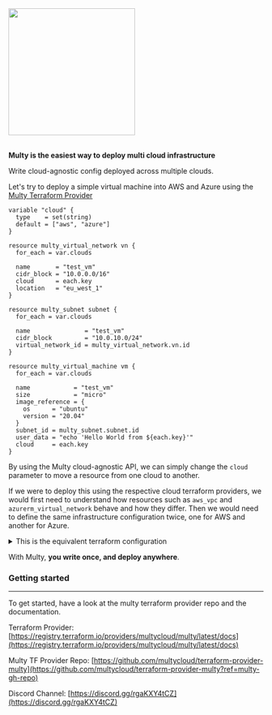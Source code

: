 <a href="https://multy.dev?utm_source=github.com">
    <img src="https://multy.dev/assets/multy_logo_horizontal.jpg" width="250">
</a>

<br/>
<br/>

**Multy is the easiest way to deploy multi cloud infrastructure**

Write cloud-agnostic config deployed across multiple clouds.

Let's try to deploy a simple virtual machine into AWS and Azure using
the [Multy Terraform Provider](https://github.com/multycloud/terraform-provider-multy)

```hcl
variable "cloud" {
  type    = set(string)
  default = ["aws", "azure"]
}

resource multy_virtual_network vn {
  for_each = var.clouds

  name       = "test_vm"
  cidr_block = "10.0.0.0/16"
  cloud      = each.key
  location   = "eu_west_1"
}

resource multy_subnet subnet {
  for_each = var.clouds

  name               = "test_vm"
  cidr_block         = "10.0.10.0/24"
  virtual_network_id = multy_virtual_network.vn.id
}

resource multy_virtual_machine vm {
  for_each = var.clouds

  name            = "test_vm"
  size            = "micro"
  image_reference = {
    os      = "ubuntu"
    version = "20.04"
  }
  subnet_id = multy_subnet.subnet.id
  user_data = "echo 'Hello World from ${each.key}'"
  cloud     = each.key
}
```

By using the Multy cloud-agnostic API, we can simply change the `cloud` parameter to move a resource from one cloud to
another.

If we were to deploy this using the respective cloud terraform providers, we would first need to understand how
resources such as `aws_vpc` and `azurerm_virtual_network` behave and how they differ. Then we would need to define the
same infrastructure configuration twice, one for AWS and another for Azure.


<details><summary>This is the equivalent terraform configuration</summary>
<p>

```hcl
// terraform: 132 lines
resource "aws_vpc" "example_vn_aws" {
  tags = {
    Name = "example_vn"
  }

  cidr_block           = "10.0.0.0/16"
  enable_dns_hostnames = true
}
resource "aws_internet_gateway" "example_vn_aws" {
  tags = {
    Name = "example_vn"
  }

  vpc_id = aws_vpc.example_vn_aws.id
}
resource "aws_default_security_group" "example_vn_aws" {
  tags = {
    Name = "example_vn"
  }

  vpc_id = aws_vpc.example_vn_aws.id

  ingress {
    protocol    = "-1"
    from_port   = 0
    to_port     = 0
    cidr_blocks = ["0.0.0.0/0"]
    self        = true
  }

  egress {
    protocol    = "-1"
    from_port   = 0
    to_port     = 0
    cidr_blocks = ["0.0.0.0/0"]
    self        = true
  }
}
resource "aws_subnet" "subnet_aws" {
  tags = {
    Name = "subnet"
  }

  cidr_block = "10.0.2.0/24"
  vpc_id     = aws_vpc.example_vn_aws.id
}
resource "aws_instance" "vm_aws" {
  tags = {
    Name = "test-vm"
  }

  ami           = "ami-09d4a659cdd8677be"
  instance_type = "t2.nano"
  subnet_id     = aws_subnet.subnet_aws.id
}
resource "azurerm_virtual_network" "example_vn_azure" {
  resource_group_name = azurerm_resource_group.vn-rg.name
  name                = "example_vn"
  location            = "northeurope"
  address_space       = ["10.0.0.0/16"]
}
resource "azurerm_route_table" "example_vn_azure" {
  resource_group_name = azurerm_resource_group.vn-rg.name
  name                = "example_vn"
  location            = "northeurope"

  route {
    name           = "local"
    address_prefix = "0.0.0.0/0"
    next_hop_type  = "VnetLocal"
  }
}
resource "azurerm_subnet" "subnet_azure" {
  resource_group_name  = azurerm_resource_group.vn-rg.name
  name                 = "subnet"
  address_prefixes     = ["10.0.2.0/24"]
  virtual_network_name = azurerm_virtual_network.example_vn_azure.name
}
resource "azurerm_subnet_route_table_association" "subnet_azure" {
  subnet_id      = azurerm_subnet.subnet_azure.id
  route_table_id = azurerm_route_table.example_vn_azure.id
}
resource "azurerm_network_interface" "vm_azure" {
  resource_group_name = azurerm_resource_group.vm-rg.name
  name                = "test-vm"
  location            = "northeurope"

  ip_configuration {
    name                          = "internal"
    private_ip_address_allocation = "Dynamic"
    subnet_id                     = azurerm_subnet.subnet_azure.id
    primary                       = true
  }
}
resource "random_password" "vm_azure" {
  length  = 16
  special = true
  upper   = true
  lower   = true
  number  = true
}
resource "azurerm_linux_virtual_machine" "vm_azure" {
  resource_group_name   = azurerm_resource_group.vm-rg.name
  name                  = "test-vm"
  location              = "northeurope"
  size                  = "Standard_B1ls"
  network_interface_ids = [azurerm_network_interface.vm_azure.id]

  os_disk {
    caching              = "None"
    storage_account_type = "Standard_LRS"
  }

  admin_username = "adminuser"
  admin_password = random_password.vm_azure.result

  source_image_reference {
    publisher = "OpenLogic"
    offer     = "CentOS"
    sku       = "7_9-gen2"
    version   = "latest"
  }

  disable_password_authentication = false
}
resource "azurerm_resource_group" "vm-rg" {
  name     = "vm-rg"
  location = "northeurope"
}
resource "azurerm_resource_group" "vn-rg" {
  name     = "vn-rg"
  location = "northeurope"
}
provider "aws" {
  region = "eu-west-1"
}
provider "azurerm" {
  features {}
}
```

</p>
</details>

With Multy, **you write once, and deploy anywhere**.

### Getting started

---

To get started, have a look at the multy terraform provider repo and the documentation.

Terraform
Provider: [https://registry.terraform.io/providers/multycloud/multy/latest/docs](https://registry.terraform.io/providers/multycloud/multy/latest/docs)

Multy TF Provider
Repo: [https://github.com/multycloud/terraform-provider-multy](https://github.com/multycloud/terraform-provider-multy?ref=multy-gh-repo)

Discord Channel: [https://discord.gg/rgaKXY4tCZ](https://discord.gg/rgaKXY4tCZ)